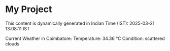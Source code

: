 # My Project

This content is dynamically generated in Indian Time (IST): 2025-03-21 13:08:11 IST


Current Weather in Coimbatore:
Temperature: 34.36 °C
Condition: scattered clouds

